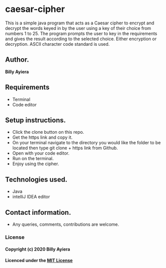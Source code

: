 # caesar-cipher
This is a simple java program that acts as a Caesar cipher to encrypt and decrypt the words keyed in by the user using a key of their choice from numbers 1 to 25. The program prompts the user to key in the requirements and gives the result according to the selected choice. Either encryption or decryption.
ASCII character code standard is used.

## Author.
**Billy Ayiera** 

## Requirements
- Terminal
- Code editor

## Setup instructions.
- Click the clone button on this repo.
- Get the https link and copy it.
- On your terminal navigate to the directory you would like the folder to be located then type git clone + https link from Github.
- Open with your code editor.
- Run on the terminal. 
- Enjoy using the cipher.

## Technologies used.
* Java
* intelliJ IDEA editor

## Contact information.
* Any queries, comments, contributions are welcome. 

### License

#### Copyright (c) 2020 Billy Ayiera

#### Licenced under the [MIT License](LICENSE)  
